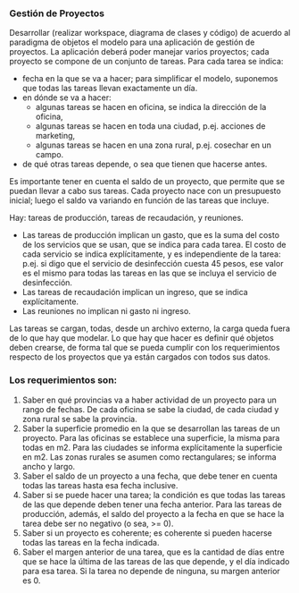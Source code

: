 ### Gestión de Proyectos
Desarrollar (realizar workspace, diagrama de clases y código) de acuerdo al paradigma de objetos
el modelo para una aplicación de gestión de proyectos.
La aplicación deberá poder manejar varios proyectos; cada proyecto se compone de un conjunto de
tareas. Para cada tarea se indica:

- fecha en la que se va a hacer; para simplificar el modelo, suponemos que todas las tareas
llevan exactamente un día.
- en dónde se va a hacer:
  - algunas tareas se hacen en oficina, se indica la dirección de la oficina,
  - algunas tareas se hacen en toda una ciudad, p.ej. acciones de marketing,
  - algunas tareas se hacen en una zona rural, p.ej. cosechar en un campo.
- de qué otras tareas depende, o sea que tienen que hacerse antes.

Es importante tener en cuenta el saldo de un proyecto, que permite que se puedan llevar a cabo
sus tareas. Cada proyecto nace con un presupuesto inicial; luego el saldo va variando en función
de las tareas que incluye.

Hay: tareas de producción, tareas de recaudación, y reuniones.
- Las tareas de producción implican un gasto, que es la suma del costo de los servicios que
se usan, que se indica para cada tarea. El costo de cada servicio se indica
explícitamente, y es independiente de la tarea: p.ej. si digo que el servicio de desinfección
cuesta 45 pesos, ese valor es el mismo para todas las tareas en las que se incluya el
servicio de desinfección.
- Las tareas de recaudación implican un ingreso, que se indica explícitamente.
- Las reuniones no implican ni gasto ni ingreso.

Las tareas se cargan, todas, desde un archivo externo, la carga queda fuera de lo que hay que
modelar. Lo que hay que hacer es definir qué objetos deben crearse, de forma tal que se pueda
cumplir con los requerimientos respecto de los proyectos que ya están cargados con todos sus
datos.

### Los requerimientos son:
1. Saber en qué provincias va a haber actividad de un proyecto para un rango de fechas. De
cada oficina se sabe la ciudad, de cada ciudad y zona rural se sabe la provincia.
2. Saber la superficie promedio en la que se desarrollan las tareas de un proyecto. Para las
oficinas se establece una superficie, la misma para todas en m2.
Para las ciudades se informa explícitamente la superficie en m2.
Las zonas rurales se asumen como rectangulares; se informa ancho y largo.
3. Saber el saldo de un proyecto a una fecha, que debe tener en cuenta todas las tareas hasta
esa fecha inclusive.
4. Saber si se puede hacer una tarea; la condición es que todas las tareas de las que depende
deben tener una fecha anterior. Para las tareas de producción, además, el saldo del
proyecto a la fecha en que se hace la tarea debe ser no negativo (o sea, >= 0).
5. Saber si un proyecto es coherente; es coherente si pueden hacerse todas las tareas en la
fecha indicada.
6. Saber el margen anterior de una tarea, que es la cantidad de días entre que se hace la
última de las tareas de las que depende, y el día indicado para esa tarea. Si la tarea no
depende de ninguna, su margen anterior es 0.